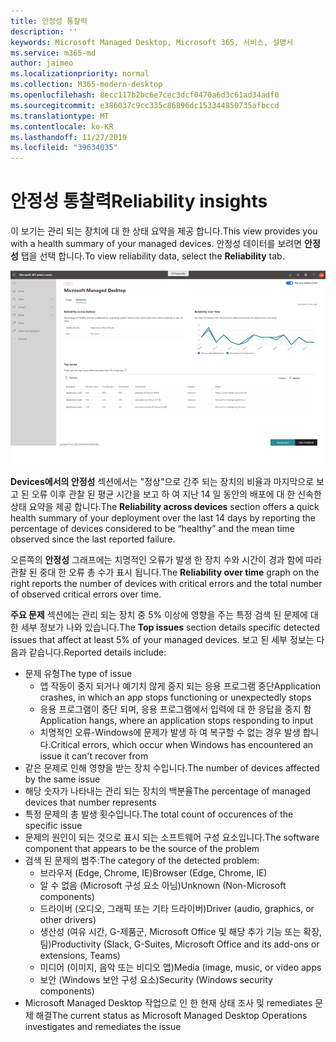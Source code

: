 ```yaml
---
title: 안정성 통찰력
description: ''
keywords: Microsoft Managed Desktop, Microsoft 365, 서비스, 설명서
ms.service: m365-md
author: jaimeo
ms.localizationpriority: normal
ms.collection: M365-modern-desktop
ms.openlocfilehash: 8ecc117b2bc6e7cec3dcf0470a6d3c61ad34adf0
ms.sourcegitcommit: e386037c9cc335c86896dc153344850735afbccd
ms.translationtype: MT
ms.contentlocale: ko-KR
ms.lasthandoff: 11/27/2019
ms.locfileid: "39634035"
---
```

# <a name="reliability-insights"></a><span data-ttu-id="3c8bb-103">안정성 통찰력</span><span class="sxs-lookup"><span data-stu-id="3c8bb-103">Reliability insights</span></span>

<span data-ttu-id="3c8bb-104">이 보기는 관리 되는 장치에 대 한 상태 요약을 제공 합니다.</span><span class="sxs-lookup"><span data-stu-id="3c8bb-104">This view provides you with a health summary of your managed devices.</span></span> <span data-ttu-id="3c8bb-105">안정성 데이터를 보려면 **안정성** 탭을 선택 합니다.</span><span class="sxs-lookup"><span data-stu-id="3c8bb-105">To view reliability data, select the **Reliability** tab.</span></span>


![안정성 창](images/insights_reliability.png)

<span data-ttu-id="3c8bb-107">**Devices에서의 안정성** 섹션에서는 "정상"으로 간주 되는 장치의 비율과 마지막으로 보고 된 오류 이후 관찰 된 평균 시간을 보고 하 여 지난 14 일 동안의 배포에 대 한 신속한 상태 요약을 제공 합니다.</span><span class="sxs-lookup"><span data-stu-id="3c8bb-107">The **Reliability across devices** section offers a quick health summary of your deployment over the last 14 days by reporting the percentage of devices considered to be “healthy” and the mean time observed since the last reported failure.</span></span> 

 
<span data-ttu-id="3c8bb-108">오른쪽의 **안정성** 그래프에는 치명적인 오류가 발생 한 장치 수와 시간이 경과 함에 따라 관찰 된 중대 한 오류 총 수가 표시 됩니다.</span><span class="sxs-lookup"><span data-stu-id="3c8bb-108">The **Reliability over time** graph on the right reports the number of devices with critical errors and the total number of observed critical errors over time.</span></span>

<span data-ttu-id="3c8bb-109">**주요 문제** 섹션에는 관리 되는 장치 중 5% 이상에 영향을 주는 특정 검색 된 문제에 대 한 세부 정보가 나와 있습니다.</span><span class="sxs-lookup"><span data-stu-id="3c8bb-109">The **Top issues** section details specific detected issues that affect at least 5% of your managed devices.</span></span> <span data-ttu-id="3c8bb-110">보고 된 세부 정보는 다음과 같습니다.</span><span class="sxs-lookup"><span data-stu-id="3c8bb-110">Reported details include:</span></span>

- <span data-ttu-id="3c8bb-111">문제 유형</span><span class="sxs-lookup"><span data-stu-id="3c8bb-111">The type of issue</span></span>
    - <span data-ttu-id="3c8bb-112">앱 작동이 중지 되거나 예기치 않게 중지 되는 응용 프로그램 중단</span><span class="sxs-lookup"><span data-stu-id="3c8bb-112">Application crashes, in which an app stops functioning or unexpectedly stops</span></span>
    - <span data-ttu-id="3c8bb-113">응용 프로그램이 중단 되며, 응용 프로그램에서 입력에 대 한 응답을 중지 함</span><span class="sxs-lookup"><span data-stu-id="3c8bb-113">Application hangs, where an application stops responding to input</span></span>
    - <span data-ttu-id="3c8bb-114">치명적인 오류-Windows에 문제가 발생 하 여 복구할 수 없는 경우 발생 합니다.</span><span class="sxs-lookup"><span data-stu-id="3c8bb-114">Critical errors, which occur when Windows has encountered an issue it can't recover from</span></span>
- <span data-ttu-id="3c8bb-115">같은 문제로 인해 영향을 받는 장치 수입니다.</span><span class="sxs-lookup"><span data-stu-id="3c8bb-115">The number of devices affected by the same issue</span></span>
- <span data-ttu-id="3c8bb-116">해당 숫자가 나타내는 관리 되는 장치의 백분율</span><span class="sxs-lookup"><span data-stu-id="3c8bb-116">The percentage of managed devices that number represents</span></span>
- <span data-ttu-id="3c8bb-117">특정 문제의 총 발생 횟수입니다.</span><span class="sxs-lookup"><span data-stu-id="3c8bb-117">The total count of occurences of the specific issue</span></span>
- <span data-ttu-id="3c8bb-118">문제의 원인이 되는 것으로 표시 되는 소프트웨어 구성 요소입니다.</span><span class="sxs-lookup"><span data-stu-id="3c8bb-118">The software component that appears to be the source of the problem</span></span>
- <span data-ttu-id="3c8bb-119">검색 된 문제의 범주:</span><span class="sxs-lookup"><span data-stu-id="3c8bb-119">The category of the detected problem:</span></span>
    - <span data-ttu-id="3c8bb-120">브라우저 (Edge, Chrome, IE)</span><span class="sxs-lookup"><span data-stu-id="3c8bb-120">Browser (Edge, Chrome, IE)</span></span>
    - <span data-ttu-id="3c8bb-121">알 수 없음 (Microsoft 구성 요소 아님)</span><span class="sxs-lookup"><span data-stu-id="3c8bb-121">Unknown (Non-Microsoft components)</span></span>
    - <span data-ttu-id="3c8bb-122">드라이버 (오디오, 그래픽 또는 기타 드라이버)</span><span class="sxs-lookup"><span data-stu-id="3c8bb-122">Driver (audio, graphics, or other drivers)</span></span>
    - <span data-ttu-id="3c8bb-123">생산성 (여유 시간, G-제품군, Microsoft Office 및 해당 추가 기능 또는 확장, 팀)</span><span class="sxs-lookup"><span data-stu-id="3c8bb-123">Productivity (Slack, G-Suites, Microsoft Office and its add-ons or extensions, Teams)</span></span>
    - <span data-ttu-id="3c8bb-124">미디어 (이미지, 음악 또는 비디오 앱)</span><span class="sxs-lookup"><span data-stu-id="3c8bb-124">Media (image, music, or video apps</span></span>
    - <span data-ttu-id="3c8bb-125">보안 (Windows 보안 구성 요소)</span><span class="sxs-lookup"><span data-stu-id="3c8bb-125">Security (Windows security components)</span></span>
- <span data-ttu-id="3c8bb-126">Microsoft Managed Desktop 작업으로 인 한 현재 상태 조사 및 remediates 문제 해결</span><span class="sxs-lookup"><span data-stu-id="3c8bb-126">The current status as Microsoft Managed Desktop Operations investigates and remediates the issue</span></span>

